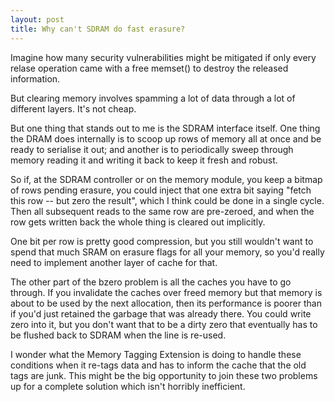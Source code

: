 ```yaml
---
layout: post
title: Why can't SDRAM do fast erasure?
---
```

Imagine how many security vulnerabilities might be mitigated if only
every relase operation came with a free memset() to destroy the released
information.

But clearing memory involves spamming a lot of data through a lot of
different layers.  It's not cheap.

But one thing that stands out to me is the SDRAM interface itself.  One
thing the DRAM does internally is to scoop up rows of memory all at once
and be ready to serialise it out; and another is to periodically sweep
through memory reading it and writing it back to keep it fresh and
robust.

So if, at the SDRAM controller or on the memory module, you keep a
bitmap of rows pending erasure, you could inject that one extra bit
saying "fetch this row -- but zero the result", which I think could be
done in a single cycle.  Then all subsequent reads to the same row are
pre-zeroed, and when the row gets written back the whole thing is
cleared out implicitly.

One bit per row is pretty good compression, but you still wouldn't want
to spend that much SRAM on erasure flags for all your memory, so you'd
really need to implement another layer of cache for that.

The other part of the bzero problem is all the caches you have to go
through.  If you invalidate the caches over freed memory but that memory
is about to be used by the next allocation, then its performance is
poorer than if you'd just retained the garbage that was already there.
You could write zero into it, but you don't want that to be a dirty zero
that eventually has to be flushed back to SDRAM when the line is
re-used.

I wonder what the Memory Tagging Extension is doing to handle these
conditions when it re-tags data and has to inform the cache that the old
tags are junk.  This might be the big opportunity to join these two
problems up for a complete solution which isn't horribly inefficient.
